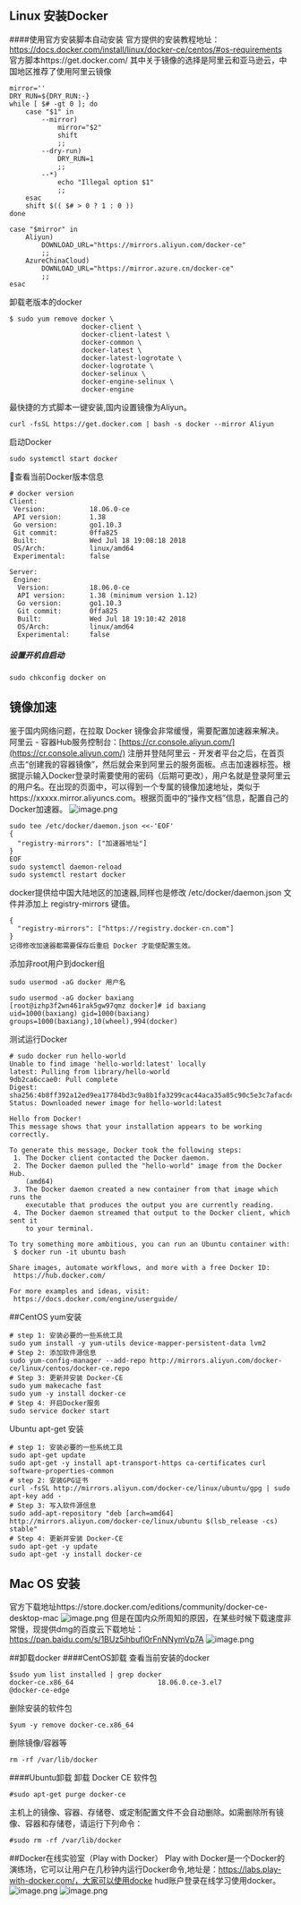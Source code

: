 ## Linux 安装Docker
####使用官方安装脚本自动安装
官方提供的安装教程地址：https://docs.docker.com/install/linux/docker-ce/centos/#os-requirements
官方脚本https://get.docker.com/ 其中关于镜像的选择是阿里云和亚马逊云，中国地区推荐了使用阿里云镜像
```
mirror=''
DRY_RUN=${DRY_RUN:-}
while [ $# -gt 0 ]; do
	case "$1" in
		--mirror)
			mirror="$2"
			shift
			;;
		--dry-run)
			DRY_RUN=1
			;;
		--*)
			echo "Illegal option $1"
			;;
	esac
	shift $(( $# > 0 ? 1 : 0 ))
done

case "$mirror" in
	Aliyun)
		DOWNLOAD_URL="https://mirrors.aliyun.com/docker-ce"
		;;
	AzureChinaCloud)
		DOWNLOAD_URL="https://mirror.azure.cn/docker-ce"
		;;
esac
```
卸载老版本的docker
```
$ sudo yum remove docker \
                  docker-client \
                  docker-client-latest \
                  docker-common \
                  docker-latest \
                  docker-latest-logrotate \
                  docker-logrotate \
                  docker-selinux \
                  docker-engine-selinux \
                  docker-engine
```
最快捷的方式脚本一键安装,国内设置镜像为Aliyun。
```
curl -fsSL https://get.docker.com | bash -s docker --mirror Aliyun
```
启动Docker
```
sudo systemctl start docker
```
查看当前Docker版本信息
```
# docker version
Client:
 Version:           18.06.0-ce
 API version:       1.38
 Go version:        go1.10.3
 Git commit:        0ffa825
 Built:             Wed Jul 18 19:08:18 2018
 OS/Arch:           linux/amd64
 Experimental:      false

Server:
 Engine:
  Version:          18.06.0-ce
  API version:      1.38 (minimum version 1.12)
  Go version:       go1.10.3
  Git commit:       0ffa825
  Built:            Wed Jul 18 19:10:42 2018
  OS/Arch:          linux/amd64
  Experimental:     false
```
##### 设置开机自启动
```
sudo chkconfig docker on
```
## 镜像加速
鉴于国内网络问题，在拉取 Docker 镜像会非常缓慢，需要配置加速器来解决。
阿里云 - 容器Hub服务控制台：[https://cr.console.aliyun.com/](https://cr.console.aliyun.com/)
注册并登陆阿里云 - 开发者平台之后，在首页点击“创建我的容器镜像”，然后就会来到阿里云的服务面板。点击加速器标签。根据提示输入Docker登录时需要使用的密码（后期可更改），用户名就是登录阿里云的用户名。在出现的页面中，可以得到一个专属的镜像加速地址，类似于https://xxxxx.mirror.aliyuncs.com。根据页面中的“操作文档”信息，配置自己的Docker加速器。
![image.png](https://upload-images.jianshu.io/upload_images/143845-988ce73fb57611e7.png?imageMogr2/auto-orient/strip%7CimageView2/2/w/1240)
```
sudo tee /etc/docker/daemon.json <<-'EOF'
{
  "registry-mirrors": ["加速器地址"]
}
EOF
sudo systemctl daemon-reload
sudo systemctl restart docker
```
docker提供给中国大陆地区的加速器,同样也是修改 /etc/docker/daemon.json 文件并添加上 registry-mirrors 键值。
```
{
  "registry-mirrors": ["https://registry.docker-cn.com"]
}
记得修改加速器都需要保存后重启 Docker 才能使配置生效。
```

添加非root用户到docker组
```
sudo usermod -aG docker 用户名
```
```
sudo usermod -aG docker baxiang
[root@izhp3f2wn461rak5gw97qmz docker]# id baxiang
uid=1000(baxiang) gid=1000(baxiang) groups=1000(baxiang),10(wheel),994(docker)
```
测试运行Docker
```
# sudo docker run hello-world
Unable to find image 'hello-world:latest' locally
latest: Pulling from library/hello-world
9db2ca6ccae0: Pull complete
Digest: sha256:4b8ff392a12ed9ea17784bd3c9a8b1fa3299cac44aca35a85c90c5e3c7afacdc
Status: Downloaded newer image for hello-world:latest

Hello from Docker!
This message shows that your installation appears to be working correctly.

To generate this message, Docker took the following steps:
 1. The Docker client contacted the Docker daemon.
 2. The Docker daemon pulled the "hello-world" image from the Docker Hub.
    (amd64)
 3. The Docker daemon created a new container from that image which runs the
    executable that produces the output you are currently reading.
 4. The Docker daemon streamed that output to the Docker client, which sent it
    to your terminal.

To try something more ambitious, you can run an Ubuntu container with:
 $ docker run -it ubuntu bash

Share images, automate workflows, and more with a free Docker ID:
 https://hub.docker.com/

For more examples and ideas, visit:
 https://docs.docker.com/engine/userguide/
```
##CentOS yum安装
```
# step 1: 安装必要的一些系统工具
sudo yum install -y yum-utils device-mapper-persistent-data lvm2
# Step 2: 添加软件源信息
sudo yum-config-manager --add-repo http://mirrors.aliyun.com/docker-ce/linux/centos/docker-ce.repo
# Step 3: 更新并安装 Docker-CE
sudo yum makecache fast
sudo yum -y install docker-ce
# Step 4: 开启Docker服务
sudo service docker start
```
Ubuntu  apt-get 安装
```
# step 1: 安装必要的一些系统工具
sudo apt-get update
sudo apt-get -y install apt-transport-https ca-certificates curl software-properties-common
# step 2: 安装GPG证书
curl -fsSL http://mirrors.aliyun.com/docker-ce/linux/ubuntu/gpg | sudo apt-key add -
# Step 3: 写入软件源信息
sudo add-apt-repository "deb [arch=amd64] http://mirrors.aliyun.com/docker-ce/linux/ubuntu $(lsb_release -cs) stable"
# Step 4: 更新并安装 Docker-CE
sudo apt-get -y update
sudo apt-get -y install docker-ce
```
## Mac OS 安装
官方下载地址https://store.docker.com/editions/community/docker-ce-desktop-mac
![image.png](https://upload-images.jianshu.io/upload_images/143845-2a113cf6b1553551.png?imageMogr2/auto-orient/strip%7CimageView2/2/w/1240)
但是在国内众所周知的原因，在某些时候下载速度非常慢，现提供dmg的百度云下载地址：
https://pan.baidu.com/s/1BUz5ihbufl0rFnNNymVp7A
![image.png](https://upload-images.jianshu.io/upload_images/143845-8563bc50b98a1057.png?imageMogr2/auto-orient/strip%7CimageView2/2/w/1240)


##卸载docker
####CentOS卸载
查看当前安装的docker
```
$sudo yum list installed | grep docker
docker-ce.x86_64                     18.06.0.ce-3.el7                @docker-ce-edge
```
删除安装的软件包
```
$yum -y remove docker-ce.x86_64
```
删除镜像/容器等
```
rm -rf /var/lib/docker
```
####Ubuntu卸载
卸载 Docker CE 软件包
```
#sudo apt-get purge docker-ce
```
主机上的镜像、容器、存储卷、或定制配置文件不会自动删除。如需删除所有镜像、容器和存储卷，请运行下列命令：
```
#sudo rm -rf /var/lib/docker
```
##Docker在线实验室（Play with Docker）
Play with Docker是一个Docker的演练场，它可以让用户在几秒钟内运行Docker命令,地址是：https://labs.play-with-docker.com/，大家可以使用docke hud账户登录在线学习使用docker。
![image.png](https://upload-images.jianshu.io/upload_images/143845-de320f149cb39596.png?imageMogr2/auto-orient/strip%7CimageView2/2/w/1240)
![image.png](https://upload-images.jianshu.io/upload_images/143845-4986b6157bc68f13.png?imageMogr2/auto-orient/strip%7CimageView2/2/w/1240)

